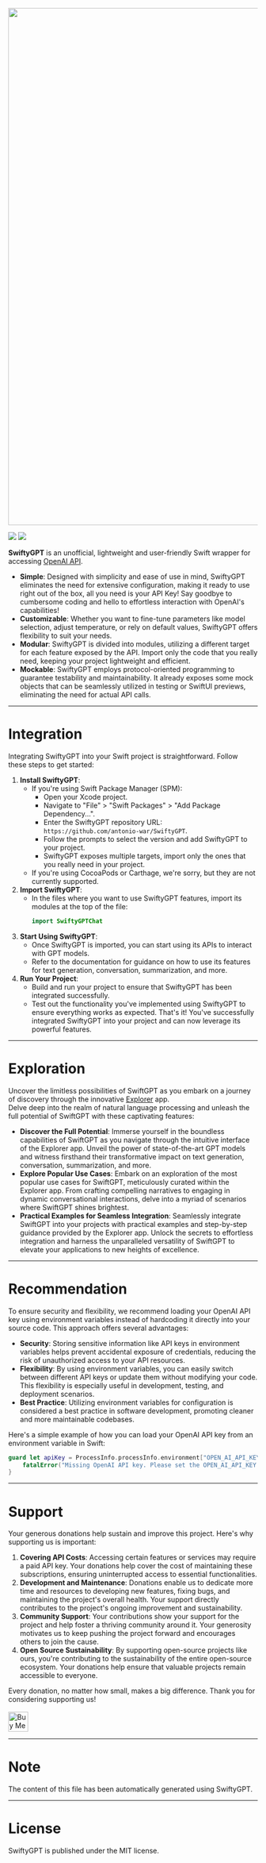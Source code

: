 <p align="center">
<img width="1042" src="https://user-images.githubusercontent.com/59933379/228211801-2646ac50-4bbf-4b4c-88b9-366bad8d76cf.png">
</p>

[![](https://img.shields.io/endpoint?url=https%3A%2F%2Fswiftpackageindex.com%2Fapi%2Fpackages%2Fantonio-war%2FSwiftyGPT%2Fbadge%3Ftype%3Dplatforms)](https://swiftpackageindex.com/antonio-war/SwiftyGPT)
[![](https://img.shields.io/endpoint?url=https%3A%2F%2Fswiftpackageindex.com%2Fapi%2Fpackages%2Fantonio-war%2FSwiftyGPT%2Fbadge%3Ftype%3Dswift-versions)](https://swiftpackageindex.com/antonio-war/SwiftyGPT)

**SwiftyGPT** is an unofficial, lightweight and user-friendly Swift wrapper for accessing [OpenAI API](https://platform.openai.com/docs/api-reference).
- **Simple**: Designed with simplicity and ease of use in mind, SwiftyGPT eliminates the need for extensive configuration, making it ready to use right out of the box, all you need is your API Key! Say goodbye to cumbersome coding and hello to effortless interaction with OpenAI's capabilities!
- **Customizable**: Whether you want to fine-tune parameters like model selection, adjust temperature, or rely on default values, SwiftyGPT offers flexibility to suit your needs.
- **Modular**: SwiftyGPT is divided into modules, utilizing a different target for each feature exposed by the API. Import only the code that you really need, keeping your project lightweight and efficient.
- **Mockable**: SwiftyGPT employs protocol-oriented programming to guarantee testability and maintainability. It already exposes some mock objects that can be seamlessly utilized in testing or SwiftUI previews, eliminating the need for actual API calls. 

---
# Integration
Integrating SwiftyGPT into your Swift project is straightforward. Follow these steps to get started:

1. **Install SwiftyGPT**:
   - If you're using Swift Package Manager (SPM):
     - Open your Xcode project.
     - Navigate to "File" > "Swift Packages" > "Add Package Dependency...".
     - Enter the SwiftyGPT repository URL: `https://github.com/antonio-war/SwiftyGPT`.
     - Follow the prompts to select the version and add SwiftyGPT to your project.
     - SwiftyGPT exposes multiple targets, import only the ones that you really need in your project.
   - If you're using CocoaPods or Carthage, we're sorry, but they are not currently supported.
2. **Import SwiftyGPT**:
   - In the files where you want to use SwiftyGPT features, import its modules at the top of the file:
     ```swift
     import SwiftyGPTChat
     ```
3. **Start Using SwiftyGPT**:
   - Once SwiftyGPT is imported, you can start using its APIs to interact with GPT models.
   - Refer to the documentation for guidance on how to use its features for text generation, conversation, summarization, and more.
5. **Run Your Project**:
   - Build and run your project to ensure that SwiftyGPT has been integrated successfully.
   - Test out the functionality you've implemented using SwiftyGPT to ensure everything works as expected.
That's it! You've successfully integrated SwiftyGPT into your project and can now leverage its powerful features.

---
# Exploration
Uncover the limitless possibilities of SwiftGPT as you embark on a journey of discovery through the innovative [Explorer](https://github.com/antonio-war/SwiftyGPT/tree/develop/Explorer) app.<br>
Delve deep into the realm of natural language processing and unleash the full potential of SwiftGPT with these captivating features:
- **Discover the Full Potential**: Immerse yourself in the boundless capabilities of SwiftGPT as you navigate through the intuitive interface of the Explorer app. Unveil the power of state-of-the-art GPT models and witness firsthand their transformative impact on text generation, conversation, summarization, and more.
- **Explore Popular Use Cases**: Embark on an exploration of the most popular use cases for SwiftGPT, meticulously curated within the Explorer app. From crafting compelling narratives to engaging in dynamic conversational interactions, delve into a myriad of scenarios where SwiftGPT shines brightest.
- **Practical Examples for Seamless Integration**: Seamlessly integrate SwiftGPT into your projects with practical examples and step-by-step guidance provided by the Explorer app. Unlock the secrets to effortless integration and harness the unparalleled versatility of SwiftGPT to elevate your applications to new heights of excellence.

---
# Recommendation

To ensure security and flexibility, we recommend loading your OpenAI API key using environment variables instead of hardcoding it directly into your source code. This approach offers several advantages:
- **Security**: Storing sensitive information like API keys in environment variables helps prevent accidental exposure of credentials, reducing the risk of unauthorized access to your API resources.
- **Flexibility**: By using environment variables, you can easily switch between different API keys or update them without modifying your code. This flexibility is especially useful in development, testing, and deployment scenarios.
- **Best Practice**: Utilizing environment variables for configuration is considered a best practice in software development, promoting cleaner and more maintainable codebases.

Here's a simple example of how you can load your OpenAI API key from an environment variable in Swift:
```swift
guard let apiKey = ProcessInfo.processInfo.environment["OPEN_AI_API_KEY"] else {
    fatalError("Missing OpenAI API key. Please set the OPEN_AI_API_KEY environment variable.")
}
```

---
# Support
Your generous donations help sustain and improve this project. Here's why supporting us is important:
1. **Covering API Costs**: Accessing certain features or services may require a paid API key. Your donations help cover the cost of maintaining these subscriptions, ensuring uninterrupted access to essential functionalities.
2. **Development and Maintenance**: Donations enable us to dedicate more time and resources to developing new features, fixing bugs, and maintaining the project's overall health. Your support directly contributes to the project's ongoing improvement and sustainability.
3. **Community Support**: Your contributions show your support for the project and help foster a thriving community around it. Your generosity motivates us to keep pushing the project forward and encourages others to join the cause.
4. **Open Source Sustainability**: By supporting open-source projects like ours, you're contributing to the sustainability of the entire open-source ecosystem. Your donations help ensure that valuable projects remain accessible to everyone.

Every donation, no matter how small, makes a big difference. Thank you for considering supporting us!<br><br>
<a href="https://www.buymeacoffee.com/antoniowar" target="_blank"><img src="https://github.com/appcraftstudio/buymeacoffee/raw/master/Images/snapshot-bmc-button.png" alt="Buy Me A Coffee" height="40"></a>

---
# Note
The content of this file has been automatically generated using SwiftyGPT.

---
# License
SwiftyGPT is published under the MIT license.
